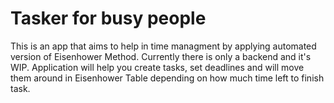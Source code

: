 # Tasker for busy people
This is an app that aims to help in time managment by applying automated version of Eisenhower Method. 
Currently there is only a backend and it's WIP.
Application will help you create tasks, set deadlines and will move them around in Eisenhower Table depending on how much time left to finish task.

